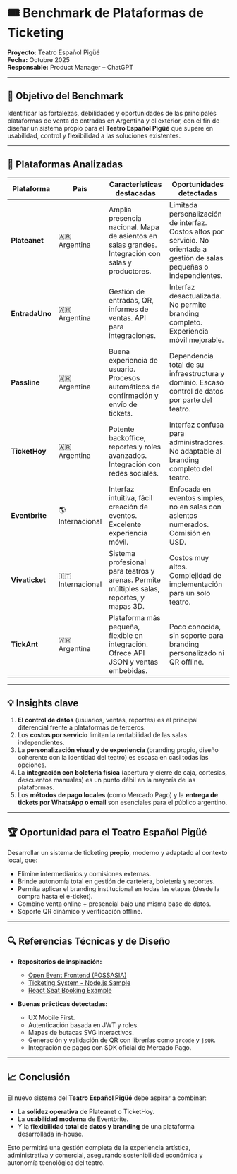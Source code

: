 # 🎟️ Benchmark de Plataformas de Ticketing  
**Proyecto:** Teatro Español Pigüé  
**Fecha:** Octubre 2025  
**Responsable:** Product Manager – ChatGPT  

---

## 🧭 Objetivo del Benchmark
Identificar las fortalezas, debilidades y oportunidades de las principales plataformas de venta de entradas en Argentina y el exterior, con el fin de diseñar un sistema propio para el **Teatro Español Pigüé** que supere en usabilidad, control y flexibilidad a las soluciones existentes.

---

## 🧩 Plataformas Analizadas

| Plataforma | País | Características destacadas | Oportunidades detectadas |
|-------------|------|-----------------------------|----------------------------|
| **Plateanet** | 🇦🇷 Argentina | Amplia presencia nacional. Mapa de asientos en salas grandes. Integración con salas y productores. | Limitada personalización de interfaz. Costos altos por servicio. No orientada a gestión de salas pequeñas o independientes. |
| **EntradaUno** | 🇦🇷 Argentina | Gestión de entradas, QR, informes de ventas. API para integraciones. | Interfaz desactualizada. No permite branding completo. Experiencia móvil mejorable. |
| **Passline** | 🇦🇷 Argentina | Buena experiencia de usuario. Procesos automáticos de confirmación y envío de tickets. | Dependencia total de su infraestructura y dominio. Escaso control de datos por parte del teatro. |
| **TicketHoy** | 🇦🇷 Argentina | Potente backoffice, reportes y roles avanzados. Integración con redes sociales. | Interfaz confusa para administradores. No adaptable al branding completo del teatro. |
| **Eventbrite** | 🌎 Internacional | Interfaz intuitiva, fácil creación de eventos. Excelente experiencia móvil. | Enfocada en eventos simples, no en salas con asientos numerados. Comisión en USD. |
| **Vivaticket** | 🇮🇹 Internacional | Sistema profesional para teatros y arenas. Permite múltiples salas, reportes, y mapas 3D. | Costos muy altos. Complejidad de implementación para un solo teatro. |
| **TickAnt** | 🇦🇷 Argentina | Plataforma más pequeña, flexible en integración. Ofrece API JSON y ventas embebidas. | Poco conocida, sin soporte para branding personalizado ni QR offline. |

---

## 💡 Insights clave

1. **El control de datos** (usuarios, ventas, reportes) es el principal diferencial frente a plataformas de terceros.  
2. Los **costos por servicio** limitan la rentabilidad de las salas independientes.  
3. La **personalización visual y de experiencia** (branding propio, diseño coherente con la identidad del teatro) es escasa en casi todas las opciones.  
4. La **integración con boletería física** (apertura y cierre de caja, cortesías, descuentos manuales) es un punto débil en la mayoría de las plataformas.  
5. Los **métodos de pago locales** (como Mercado Pago) y la **entrega de tickets por WhatsApp o email** son esenciales para el público argentino.

---

## 🏆 Oportunidad para el Teatro Español Pigüé

Desarrollar un sistema de ticketing **propio**, moderno y adaptado al contexto local, que:
- Elimine intermediarios y comisiones externas.  
- Brinde autonomía total en gestión de cartelera, boletería y reportes.  
- Permita aplicar el branding institucional en todas las etapas (desde la compra hasta el e-ticket).  
- Combine venta online + presencial bajo una misma base de datos.  
- Soporte QR dinámico y verificación offline.  

---

## 🔍 Referencias Técnicas y de Diseño

- **Repositorios de inspiración:**
  - [Open Event Frontend (FOSSASIA)](https://github.com/fossasia/open-event-frontend)
  - [Ticketing System - Node.js Sample](https://github.com/atikurrahmanshishir/nodejs-ticket-booking)
  - [React Seat Booking Example](https://github.com/kannan-arumugam/react-seat-booking)

- **Buenas prácticas detectadas:**
  - UX Mobile First.
  - Autenticación basada en JWT y roles.
  - Mapas de butacas SVG interactivos.
  - Generación y validación de QR con librerías como `qrcode` y `jsQR`.
  - Integración de pagos con SDK oficial de Mercado Pago.

---

## 📈 Conclusión

El nuevo sistema del **Teatro Español Pigüé** debe aspirar a combinar:
- La **solidez operativa** de Plateanet o TicketHoy.  
- La **usabilidad moderna** de Eventbrite.  
- Y la **flexibilidad total de datos y branding** de una plataforma desarrollada in-house.

Esto permitirá una gestión completa de la experiencia artística, administrativa y comercial, asegurando sostenibilidad económica y autonomía tecnológica del teatro.
